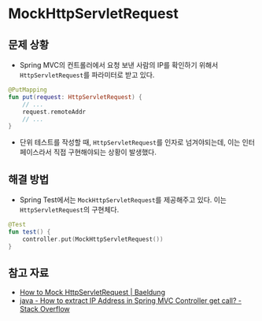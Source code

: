 # MockHttpServletRequest

## 문제 상황

- Spring MVC의 컨트롤러에서 요청 보낸 사람의 IP를 확인하기 위해서 `HttpServletRequest`를 파라미터로 받고 있다.

```kotlin
@PutMapping
fun put(request: HttpServletRequest) {
	// ...
	request.remoteAddr
	// ...
}
```

- 단위 테스트를 작성할 때, `HttpServletRequest`를 인자로 넘겨야되는데, 이는 인터페이스라서 직접 구현해야되는 상황이 발생했다.

## 해결 방법

- Spring Test에서는 `MockHttpServletRequest`를 제공해주고 있다. 이는 `HttpServletRequest`의 구현체다.

```kotlin
@Test
fun test() {
	controller.put(MockHttpServletRequest())
}
```

## 참고 자료

- [How to Mock HttpServletRequest | Baeldung](https://www.baeldung.com/java-httpservletrequest-mock)
- [java - How to extract IP Address in Spring MVC Controller get call? - Stack Overflow](https://stackoverflow.com/questions/22877350/how-to-extract-ip-address-in-spring-mvc-controller-get-call)